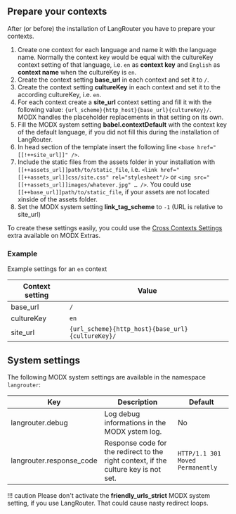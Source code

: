 ## Prepare your contexts

After (or before) the installation of LangRouter you have to prepare your
contexts.

1. Create one context for each language and name it with the language name. Normally the context key would be equal with the cultureKey context setting of that language, i.e. `en` as **context key** and `English` as **context name** when the cultureKey is `en`.
2. Create the context setting **base_url** in each context and set it to `/`.
2. Create the context setting **cultureKey** in each context and set it to the according cultureKey, i.e. `en`.
3. For each context create a **site_url** context setting and fill it with the following value: `{url_scheme}{http_host}{base_url}{cultureKey}/`. MODX handles the placeholder replacements in that setting on its own.
4. Fill the MODX system setting **babel.contextDefault** with the context key of the default language, if you did not fill this during the installation of LangRouter.
5. In head section of the template insert the following line `<base href="[[!++site_url]]" />`.
6. Include the static files from the assets folder in your installation with `[[++assets_url]]path/to/static_file`, i.e. `<link href="[[++assets_url]]css/site.css" rel="stylesheet"/>` or `<img src="[[++assets_url]]images/whatever.jpg" … />`. You could use `[[++base_url]]path/to/static_file`, if your assets are not located xinside of the assets folder.
7. Set the MODX system setting **link_tag_scheme** to `-1` (URL is relative to site_url)

To create these settings easily, you could use the [Cross Contexts
Settings](https://modx.com/extras/package/crosscontextssettings) extra available
on MODX Extras.

### Example

Example settings for an `en` context

Context setting | Value
----------------|------
base_url | `/`
cultureKey | `en`
site_url | `{url_scheme}{http_host}{base_url}{cultureKey}/`

## System settings

The following MODX system settings are available in the namespace `langrouter`:

Key | Description | Default
----|-------------|--------
langrouter.debug | Log debug informations in the MODX ystem log. | No
langrouter.response_code | Response code for the redirect to the right context, if the culture key is not set. | `HTTP/1.1 301 Moved Permanently`

!!! caution 
    Please don't activate the **friendly_urls_strict** MODX system setting, if you use LangRouter. That could cause nasty redirect loops.

